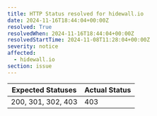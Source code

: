 ```yaml
---
title: HTTP Status resolved for hidewall.io
date: 2024-11-16T18:44:04+00:00Z
resolved: True
resolvedWhen: 2024-11-16T18:44:04+00:00Z
resolvedStartTime: 2024-11-08T11:28:04+00:00Z
severity: notice
affected:
  - hidewall.io
section: issue
---
```


| Expected Statuses | Actual Status  |
|-------------------|----------------|
| 200, 301, 302, 403 | 403 |
